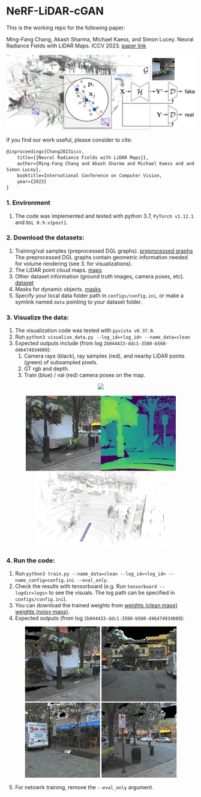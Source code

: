 # NeRF-LiDAR-cGAN

This is the working repo for the following paper:

Ming-Fang Chang, Akash Sharma, Michael Kaess, and Simon Lucey. Neural Radiance Fields with LiDAR Maps. ICCV 2023.
[paper link](https://openaccess.thecvf.com//content/ICCV2023/papers/Chang_Neural_Radiance_Field_with_LiDAR_maps_ICCV_2023_paper.pdf)

<p align="center">
<img src='https://github.com/alliecc/NeRF-LiDAR-cGAN/blob/main/imgs/block1_v2.png' width='640' align=”center”>
</p>

If you find our work useful, please consider to cite:

```
@inproceedings{Chang2023iccv,
	title={{Neural Radiance Fields with LiDAR Maps}},
	author={Ming-Fang Chang and Akash Sharma and Michael Kaess and and Simon Lucey},
	booktitle=International Conference on Computer Vision,
	year={2023} 
} 
```



### 1. Environment
   1. The code was implemented and tested with python 3.7, `PyTorch v1.12.1` and `DGL 0.9.v1post1`.

### 2. Download the datasets:
   1. Training/val samples (preprocessed DGL graphs). [preprocessed graphs](https://drive.google.com/drive/folders/1svkEFQQmVKdrpSgjQrvY8zamw7q8xIlq?usp=drive_link) The preprocessed DGL graphs contain geometric information needed for volume rendering (see 3. for visualizations).
   2. The LiDAR point cloud maps. [maps](https://drive.google.com/file/d/1q9K-n6QHhz7Y55e2mGBrEvaWNiveuMpf/view?usp=drive_link)
   3. Other dataset information (ground truth images, camera poses, etc). [dataset](https://drive.google.com/file/d/1o8kKnhwCoDAckpOn0mxlVt1xRmc69VG4/view?usp=drive_link)
   4. Masks for dynamic objects. [masks](https://drive.google.com/file/d/1DjfOWRjlplTpANvS4YBebp78WtHpDgRJ/view?usp=drive_link)
   5. Specify your local data folder path in `configs/config.ini`, or make a symlink named `data` pointing to your dataset folder.
  
### 3. Visualize the data:
   1. The visualization code was tested with `pyvista v0.37.0`.
   3. Run `python3 visualize_data.py --log_id=<log_id> --name_data=clean`
   4. Expected outputs include (from log `2b044433-ddc1-3580-b560-d46474934089`):
      1. Camera rays (black), ray samples (red), and nearby LiDAR points (green) of subsampled pixels.
      2. GT rgb and depth.
      3. Train (blue) / val (red) camera poses on the map.
<p align="center">
   <img src='https://github.com/alliecc/NeRF-LiDAR-cGAN/blob/main/imgs/ev_1.gif' height='320'>
</p>
<p align="center">
   <img src='https://github.com/alliecc/NeRF-LiDAR-cGAN/blob/main/imgs/ev_2.png' height='200'>
<img src='https://github.com/alliecc/NeRF-LiDAR-cGAN/blob/main/imgs/ev_3.png' height='200'>
</p>

### 4. Run the code:
   1. Run `python3 train.py --name_data=clean --log_id=<log_id> --name_config=config.ini --eval_only`.
   2. Check the results with tensorboard (e.g. Run `tensorboard --logdir=logs>` to see the visuals. The log path can be specified in `configs/config.ini`).
   3. You can download the trained weights from [weights (clean maps)](https://drive.google.com/file/d/1ZjEXD1XigYyJwazdJ8PTD6uM6ell5Xyb/view?usp=drive_link) [weights (noisy maps)](https://drive.google.com/file/d/1J_G54UECEhBivVDQMVBMo2uslv6GUr7b/view?usp=sharing).
   4. Expected outputs (from log `2b044433-ddc1-3580-b560-d46474934089`):
<p align="center">
   <img src='https://github.com/alliecc/NeRF-LiDAR-cGAN/blob/main/imgs/demo_1.png' height='200'>
   <img src='https://github.com/alliecc/NeRF-LiDAR-cGAN/blob/main/imgs/demo_2.png' height='200'>
   <img src='https://github.com/alliecc/NeRF-LiDAR-cGAN/blob/main/imgs/demo_3.png' height='200'>
   <img src='https://github.com/alliecc/NeRF-LiDAR-cGAN/blob/main/imgs/demo_4.png' height='200'>
</p>

   5. For netowrk training, remove the `--eval_only` argument. 
   

### 

